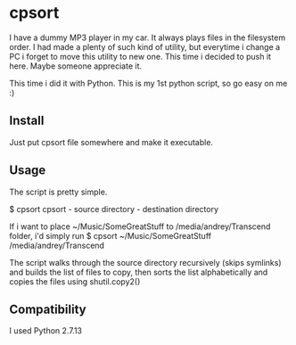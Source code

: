 # cpsort

I have a dummy MP3 player in my car. It always plays files in the filesystem order. I had made a plenty of such kind of utility, but everytime i change a PC i forget to move this utility to new one. This time i decided to push it here. Maybe someone appreciate it.

This time i did it with Python. This is my 1st python script, so go easy on me :)

## Install

Just put cpsort file somewhere and make it executable.

## Usage
The script is pretty simple. 

$ cpsort
cpsort <srcdir> <destdir> 
	<srcdir> - source directory
	<destdir> - destination directory
 
If i want to place ~/Music/SomeGreatStuff to /media/andrey/Transcend folder, i'd simply run
$ cpsort ~/Music/SomeGreatStuff /media/andrey/Transcend

The script walks through the source directory recursively (skips symlinks) and builds the list of files to copy, then sorts the list alphabetically and copies the files using shutil.copy2()

## Compatibility

I used Python 2.7.13
